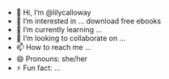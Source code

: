 - 👋 Hi, I’m @lilycalloway
- 👀 I’m interested in ... download free ebooks
- 🌱 I’m currently learning ...
- 💞️ I’m looking to collaborate on ...
- 📫 How to reach me ...
- 😄 Pronouns: she/her
- ⚡ Fun fact: ...

<!---
lilycalloway/lilycalloway is a ✨ special ✨ repository because its `README.md` (this file) appears on your GitHub profile.
You can click the Preview link to take a look at your changes.
--->

